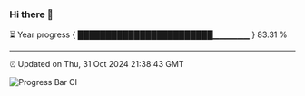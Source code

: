 ### Hi there 👋

⏳ Year progress { ████████████████████████▁▁▁▁▁▁ } 83.31 %

---

⏰ Updated on Thu, 31 Oct 2024 21:38:43 GMT

![Progress Bar CI](https://github.com/IshwaranRudhara/GIT-ACTION/workflows/Progress%20Bar%20CI/badge.svg)
